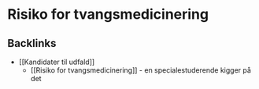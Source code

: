 # Risiko for tvangsmedicinering

## Backlinks
* [[Kandidater til udfald]]
	* [[Risiko for tvangsmedicinering]] - en specialestuderende kigger på det

<!-- {BearID:0AAEEDDE-2FA0-4179-A608-12746520577C-4241-000003958783E0B1} -->
